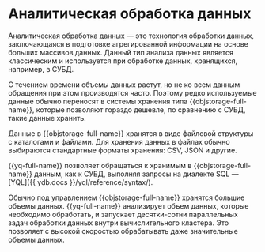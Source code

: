 # Аналитическая обработка данных

Аналитическая обработка данных — это технология обработки данных, заключающаяся в подготовке агрегированной информации на основе больших массивов данных. Данный тип анализа данных является классическим и используется при обработке данных, хранящихся, например, в СУБД.

С течением времени объемы данных растут, но не ко всем данным обращения при этом производятся часто. Поэтому редко используемые данные обычно переносят в системы хранения типа {{objstorage-full-name}}, которые позволяют гораздо дешевле, по сравнению с СУБД, такие данные хранить. 

Данные в {{objstorage-full-name}} хранятся в виде файловой структуры с каталогами и файлами. Для хранения данных в файлах обычно выбираются стандартные форматы хранения: CSV, JSON и другие.

{{yq-full-name}} позволяет обращаться к хранимым в {{objstorage-full-name}} данным, как к СУБД, выполняя запросы на диалекте SQL — [YQL]({{ ydb.docs }}/yql/reference/syntax/).

Обычно под управлением {{objstorage-full-name}} хранятся большие объемы данных. {{yq-full-name}} анализирует объем данных, которые необходимо обработать, и запускает десятки-сотни параллельных задач обработки данных внутри вычислительного кластера. Это позволяет с высокой скоростью обрабатывать даже значительные объемы данных.
